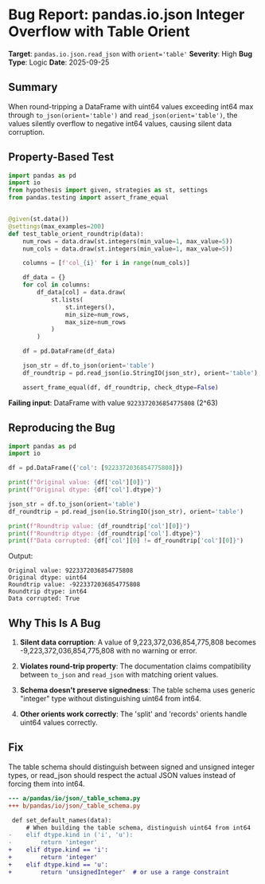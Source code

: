 # Bug Report: pandas.io.json Integer Overflow with Table Orient

**Target**: `pandas.io.json.read_json` with `orient='table'`
**Severity**: High
**Bug Type**: Logic
**Date**: 2025-09-25

## Summary

When round-tripping a DataFrame with uint64 values exceeding int64 max through `to_json(orient='table')` and `read_json(orient='table')`, the values silently overflow to negative int64 values, causing silent data corruption.

## Property-Based Test

```python
import pandas as pd
import io
from hypothesis import given, strategies as st, settings
from pandas.testing import assert_frame_equal


@given(st.data())
@settings(max_examples=200)
def test_table_orient_roundtrip(data):
    num_rows = data.draw(st.integers(min_value=1, max_value=5))
    num_cols = data.draw(st.integers(min_value=1, max_value=5))

    columns = [f'col_{i}' for i in range(num_cols)]

    df_data = {}
    for col in columns:
        df_data[col] = data.draw(
            st.lists(
                st.integers(),
                min_size=num_rows,
                max_size=num_rows
            )
        )

    df = pd.DataFrame(df_data)

    json_str = df.to_json(orient='table')
    df_roundtrip = pd.read_json(io.StringIO(json_str), orient='table')

    assert_frame_equal(df, df_roundtrip, check_dtype=False)
```

**Failing input**: DataFrame with value `9223372036854775808` (2^63)

## Reproducing the Bug

```python
import pandas as pd
import io

df = pd.DataFrame({'col': [9223372036854775808]})

print(f"Original value: {df['col'][0]}")
print(f"Original dtype: {df['col'].dtype}")

json_str = df.to_json(orient='table')
df_roundtrip = pd.read_json(io.StringIO(json_str), orient='table')

print(f"Roundtrip value: {df_roundtrip['col'][0]}")
print(f"Roundtrip dtype: {df_roundtrip['col'].dtype}")
print(f"Data corrupted: {df['col'][0] != df_roundtrip['col'][0]}")
```

Output:
```
Original value: 9223372036854775808
Original dtype: uint64
Roundtrip value: -9223372036854775808
Roundtrip dtype: int64
Data corrupted: True
```

## Why This Is A Bug

1. **Silent data corruption**: A value of 9,223,372,036,854,775,808 becomes -9,223,372,036,854,775,808 with no warning or error.

2. **Violates round-trip property**: The documentation claims compatibility between `to_json` and `read_json` with matching orient values.

3. **Schema doesn't preserve signedness**: The table schema uses generic "integer" type without distinguishing uint64 from int64.

4. **Other orients work correctly**: The 'split' and 'records' orients handle uint64 values correctly.

## Fix

The table schema should distinguish between signed and unsigned integer types, or read_json should respect the actual JSON values instead of forcing them into int64.

```diff
--- a/pandas/io/json/_table_schema.py
+++ b/pandas/io/json/_table_schema.py

 def set_default_names(data):
     # When building the table schema, distinguish uint64 from int64
-    elif dtype.kind in ('i', 'u'):
-        return 'integer'
+    elif dtype.kind == 'i':
+        return 'integer'
+    elif dtype.kind == 'u':
+        return 'unsignedInteger'  # or use a range constraint
